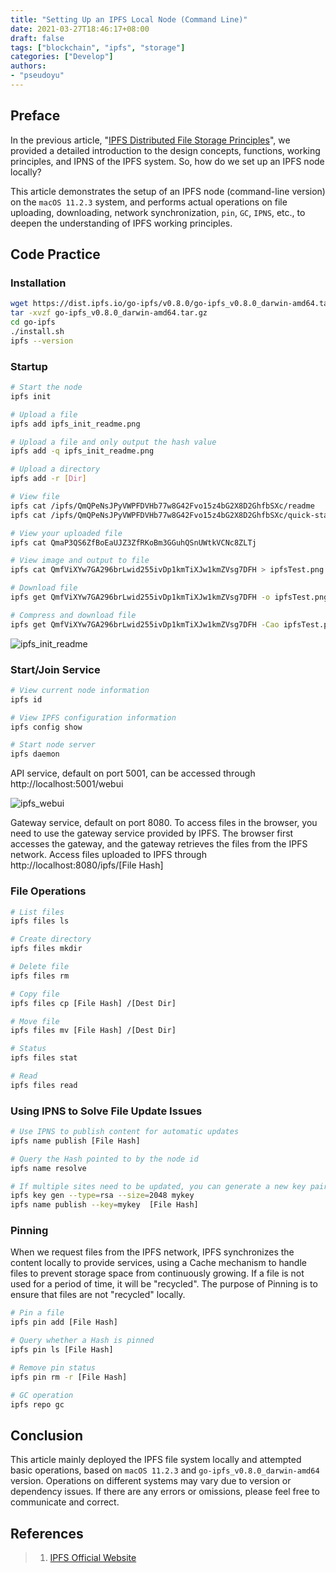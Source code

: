 ```yaml
---
title: "Setting Up an IPFS Local Node (Command Line)"
date: 2021-03-27T18:46:17+08:00
draft: false
tags: ["blockchain", "ipfs", "storage"]
categories: ["Develop"]
authors:
- "pseudoyu"
---
```


## Preface

In the previous article, "[IPFS Distributed File Storage Principles](https://www.pseudoyu.com/en/2021/03/25/blockchain_ipfs_structure/)", we provided a detailed introduction to the design concepts, functions, working principles, and IPNS of the IPFS system. So, how do we set up an IPFS node locally?

This article demonstrates the setup of an IPFS node (command-line version) on the `macOS 11.2.3` system, and performs actual operations on file uploading, downloading, network synchronization, `pin`, `GC`, `IPNS`, etc., to deepen the understanding of IPFS working principles.

## Code Practice

### Installation

```sh
wget https://dist.ipfs.io/go-ipfs/v0.8.0/go-ipfs_v0.8.0_darwin-amd64.tar.gz
tar -xvzf go-ipfs_v0.8.0_darwin-amd64.tar.gz
cd go-ipfs
./install.sh
ipfs --version
```

### Startup

```sh
# Start the node
ipfs init

# Upload a file
ipfs add ipfs_init_readme.png

# Upload a file and only output the hash value
ipfs add -q ipfs_init_readme.png

# Upload a directory
ipfs add -r [Dir]

# View file
ipfs cat /ipfs/QmQPeNsJPyVWPFDVHb77w8G42Fvo15z4bG2X8D2GhfbSXc/readme
ipfs cat /ipfs/QmQPeNsJPyVWPFDVHb77w8G42Fvo15z4bG2X8D2GhfbSXc/quick-start

# View your uploaded file
ipfs cat QmaP3QS6ZfBoEaUJZ3ZfRKoBm3GGuhQSnUWtkVCNc8ZLTj

# View image and output to file
ipfs cat QmfViXYw7GA296brLwid255ivDp1kmTiXJw1kmZVsg7DFH > ipfsTest.png

# Download file
ipfs get QmfViXYw7GA296brLwid255ivDp1kmTiXJw1kmZVsg7DFH -o ipfsTest.png

# Compress and download file
ipfs get QmfViXYw7GA296brLwid255ivDp1kmTiXJw1kmZVsg7DFH -Cao ipfsTest.png
```

![ipfs_init_readme](https://image.pseudoyu.com/images/ipfs_init_readme.png)

### Start/Join Service

```sh
# View current node information
ipfs id

# View IPFS configuration information
ipfs config show

# Start node server
ipfs daemon
```

API service, default on port 5001, can be accessed through http://localhost:5001/webui

![ipfs_webui](https://image.pseudoyu.com/images/ipfs_webui.png)

Gateway service, default on port 8080. To access files in the browser, you need to use the gateway service provided by IPFS. The browser first accesses the gateway, and the gateway retrieves the files from the IPFS network. Access files uploaded to IPFS through http://localhost:8080/ipfs/[File Hash]

### File Operations

```sh
# List files
ipfs files ls

# Create directory
ipfs files mkdir

# Delete file
ipfs files rm

# Copy file
ipfs files cp [File Hash] /[Dest Dir]

# Move file
ipfs files mv [File Hash] /[Dest Dir]

# Status
ipfs files stat

# Read
ipfs files read
```

### Using IPNS to Solve File Update Issues

```sh
# Use IPNS to publish content for automatic updates
ipfs name publish [File Hash]

# Query the Hash pointed to by the node id
ipfs name resolve

# If multiple sites need to be updated, you can generate a new key pair and publish using the new key
ipfs key gen --type=rsa --size=2048 mykey
ipfs name publish --key=mykey  [File Hash]
```

### Pinning

When we request files from the IPFS network, IPFS synchronizes the content locally to provide services, using a Cache mechanism to handle files to prevent storage space from continuously growing. If a file is not used for a period of time, it will be "recycled". The purpose of Pinning is to ensure that files are not "recycled" locally.

```sh
# Pin a file
ipfs pin add [File Hash]

# Query whether a Hash is pinned
ipfs pin ls [File Hash]

# Remove pin status
ipfs pin rm -r [File Hash]

# GC operation
ipfs repo gc
```

## Conclusion

This article mainly deployed the IPFS file system locally and attempted basic operations, based on `macOS 11.2.3` and `go-ipfs_v0.8.0_darwin-amd64` version. Operations on different systems may vary due to version or dependency issues. If there are any errors or omissions, please feel free to communicate and correct.

## References

> 1. [IPFS Official Website](https://ipfs.io)